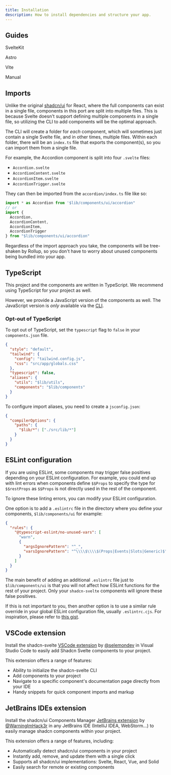 ```yaml
---
title: Installation
description: How to install dependencies and structure your app.
---
```


<script>
	import { LinkedCard } from '$lib/components/docs'
</script>

## Guides

<div class="grid sm:grid-cols-2 gap-4 mt-8 sm:gap-6">
  <LinkedCard href="/docs/installation/sveltekit">
    <p class="font-medium text-xl">SvelteKit</p>
  </LinkedCard>
  <LinkedCard href="/docs/installation/astro">
    <p class="font-medium text-xl">Astro</p>
  </LinkedCard>
  <LinkedCard href="/docs/installation/vite">
    <p class="font-medium text-xl">Vite</p>
  </LinkedCard>
  <LinkedCard href="/docs/installation/manual">
    <p class="font-medium text-xl">Manual</p>
  </LinkedCard>
</div>

## Imports

Unlike the original [shadcn/ui](https://ui.shadcn.com) for React, where the full components can exist in a single file, components in this port are split into multiple files. This is because Svelte doesn't support defining multiple components in a single file, so utilizing the CLI to add components will be the optimal approach.

The CLI will create a folder for _each_ component, which will sometimes just contain a single Svelte file, and in other times, multiple files. Within each folder, there will be an `index.ts` file that exports the component(s), so you can import them from a single file.

For example, the Accordion component is split into four `.svelte` files:

- `Accordion.svelte`
- `AccordionContent.svelte`
- `AccordionItem.svelte`
- `AccordionTrigger.svelte`

They can then be imported from the `accordion/index.ts` file like so:

```ts
import * as Accordion from '$lib/components/ui/accordion"
// or
import {
  Accordion,
  AccordionContent,
  AccordionItem,
  AccordionTrigger
} from "$lib/components/ui/accordion"
```

Regardless of the import approach you take, the components will be tree-shaken by Rollup, so you don't have to worry about unused components being bundled into your app.

## TypeScript

This project and the components are written in TypeScript. We recommend using TypeScript for your project as well.

However, we provide a JavaScript version of the components as well. The JavaScript version is _only_ available via the [CLI](/docs/cli).

### Opt-out of TypeScript

To opt out of TypeScript, set the `typescript` flag to `false` in your `components.json` file.

```json {7} title="components.json"
{
  "style": "default",
  "tailwind": {
    "config": "tailwind.config.js",
    "css": "src/app/globals.css"
  },
  "typescript": false,
  "aliases": {
    "utils": "$lib/utils",
    "components": "$lib/components"
  }
}
```

To configure import aliases, you need to create a `jsconfig.json`:

```json {4} title="jsconfig.json"
{
  "compilerOptions": {
    "paths": {
      "$lib/*": ["./src/lib/*"]
    }
  }
}
```

## ESLint configuration

If you are using ESLint, some components may trigger false positives depending on your ESLint configuration. For example, you could end up with lint errors when components define `$$Props` to specify the type for `$$restProps` as `$$Props` is not directly used in the rest of the component.

To ignore these linting errors, you can modify your ESLint configuration.

One option is to add a `.eslintrc` file in the directory where you define your components, `$lib/components/ui` for example:

```json title="src/lib/components/ui/.eslintrc"
{
  "rules": {
    "@typescript-eslint/no-unused-vars": [
      "warn",
      {
        "argsIgnorePattern": "^_",
        "varsIgnorePattern": "^\\\\$\\\\$(Props|Events|Slots|Generic)$"
      }
    ]
  }
}
```

The main benefit of adding an additional `.eslintrc` file just to `$lib/components/ui` is that you will not affect how ESLint functions for the rest of your project. Only your `shadcn-svelte` components will ignore these false positives.

If this is not important to you, then another option is to use a similar rule override in your global ESLint configuration file, usually `.eslintrc.cjs`. For inspiration, please refer to [this gist](https://gist.github.com/huntabyte/b73073a93a7a664f3cbad7c50376c9c9).

## VSCode extension

Install the shadcn-svelte [VSCode extension](https://marketplace.visualstudio.com/items?itemName=Selemondev.vscode-shadcn-svelte) by [@selemondev](https://github.com/selemondev) in Visual Studio Code to easily add Shadcn Svelte components to your project.

This extension offers a range of features:

- Ability to initialize the shadcn-svelte CLI
- Add components to your project
- Navigate to a specific component's documentation page directly from your IDE
- Handy snippets for quick component imports and markup

## JetBrains IDEs extension

Install the shadcn/ui Components Manager [JetBrains extension](https://plugins.jetbrains.com/plugin/23479-shadcn-ui-components-manager) by [@WarningImHack3r](https://github.com/WarningImHack3r) in any JetBrains IDE (IntelliJ IDEA, WebStorm...) to easily manage shadcn components within your project.

This extension offers a range of features, including:

- Automatically detect shadcn/ui components in your project
- Instantly add, remove, and update them with a single click
- Supports all shadcn/ui implementations: Svelte, React, Vue, and Solid
- Easily search for remote or existing components
